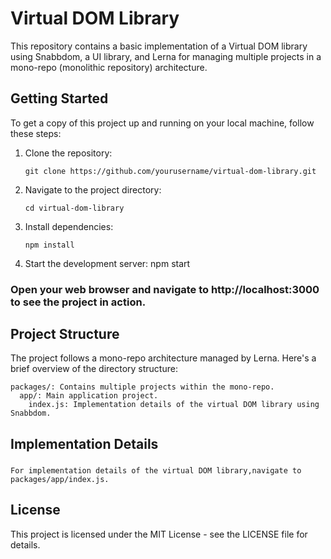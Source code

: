 # Virtual DOM Library

This repository contains a basic implementation of a Virtual DOM library using Snabbdom, a UI library, and Lerna for managing multiple projects in a mono-repo (monolithic repository) architecture.

## Getting Started
To get a copy of this project up and running on your local machine, follow these steps:

1. Clone the repository:

       git clone https://github.com/yourusername/virtual-dom-library.git

3. Navigate to the project directory:

       cd virtual-dom-library

5. Install dependencies:

       npm install

7. Start the development server:
   npm start

### Open your web browser and navigate to http://localhost:3000 to see the project in action.

## Project Structure
The project follows a mono-repo architecture managed by Lerna. Here's a brief overview of the directory structure:
    
    packages/: Contains multiple projects within the mono-repo.
      app/: Main application project.
        index.js: Implementation details of the virtual DOM library using Snabbdom.
      
## Implementation Details
###   
    For implementation details of the virtual DOM library,navigate to packages/app/index.js.

## License
This project is licensed under the MIT License - see the LICENSE file for details.
